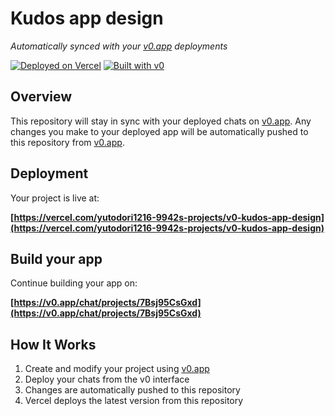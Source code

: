 # Kudos app design

*Automatically synced with your [v0.app](https://v0.app) deployments*

[![Deployed on Vercel](https://img.shields.io/badge/Deployed%20on-Vercel-black?style=for-the-badge&logo=vercel)](https://vercel.com/yutodori1216-9942s-projects/v0-kudos-app-design)
[![Built with v0](https://img.shields.io/badge/Built%20with-v0.app-black?style=for-the-badge)](https://v0.app/chat/projects/7Bsj95CsGxd)

## Overview

This repository will stay in sync with your deployed chats on [v0.app](https://v0.app).
Any changes you make to your deployed app will be automatically pushed to this repository from [v0.app](https://v0.app).

## Deployment

Your project is live at:

**[https://vercel.com/yutodori1216-9942s-projects/v0-kudos-app-design](https://vercel.com/yutodori1216-9942s-projects/v0-kudos-app-design)**

## Build your app

Continue building your app on:

**[https://v0.app/chat/projects/7Bsj95CsGxd](https://v0.app/chat/projects/7Bsj95CsGxd)**

## How It Works

1. Create and modify your project using [v0.app](https://v0.app)
2. Deploy your chats from the v0 interface
3. Changes are automatically pushed to this repository
4. Vercel deploys the latest version from this repository